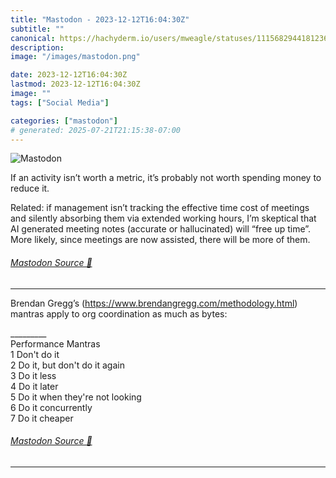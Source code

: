```yaml
---
title: "Mastodon - 2023-12-12T16:04:30Z"
subtitle: ""
canonical: https://hachyderm.io/users/mweagle/statuses/111568294418123611
description:
image: "/images/mastodon.png"

date: 2023-12-12T16:04:30Z
lastmod: 2023-12-12T16:04:30Z
image: ""
tags: ["Social Media"]

categories: ["mastodon"]
# generated: 2025-07-21T21:15:38-07:00
---
```

![Mastodon](/images/mastodon.png)

<p>If an activity isn’t worth a metric, it’s probably not worth spending money to reduce it. </p><p>Related: if management isn’t tracking the effective time cost of meetings and silently absorbing them via extended working hours, I’m skeptical that AI generated meeting notes (accurate or hallucinated) will “free up time”. More likely, since meetings are now assisted, there will be more of them.</p>


###### [Mastodon Source 🐘](https://hachyderm.io/@mweagle/111568294418123611)

___

<p>Brendan Gregg’s (<a href="https://www.brendangregg.com/methodology.html" target="_blank" rel="nofollow noopener noreferrer" translate="no"><span class="invisible">https://www.</span><span class="ellipsis">brendangregg.com/methodology.h</span><span class="invisible">tml</span></a>) mantras apply to org coordination as much as bytes:</p><p>_________<br />Performance Mantras<br />	1	Don&#39;t do it<br />	2	Do it, but don&#39;t do it again<br />	3	Do it less<br />	4	Do it later<br />	5	Do it when they&#39;re not looking<br />	6	Do it concurrently<br />	7	Do it cheaper</p>


###### [Mastodon Source 🐘](https://hachyderm.io/@mweagle/111568307888826550)

___
